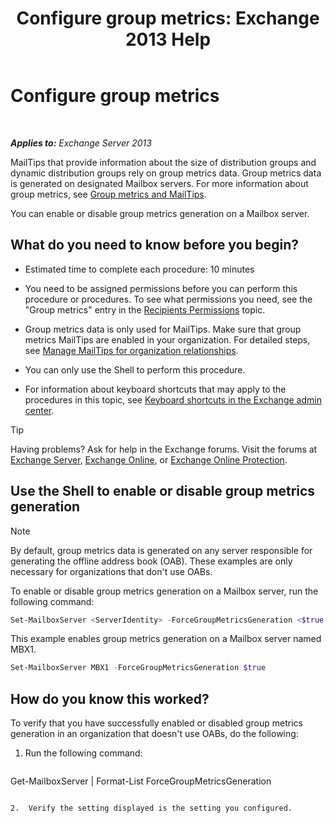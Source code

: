 ﻿---
title: 'Configure group metrics: Exchange 2013 Help'
TOCTitle: Configure group metrics
ms:assetid: 76ccd6a7-e2ec-42f4-9ab3-e8cc257ac896
ms:mtpsurl: https://technet.microsoft.com/en-us/library/JJ649327(v=EXCHG.150)
ms:contentKeyID: 49318502
ms.date: 12/09/2016
mtps_version: v=EXCHG.150
---

# Configure group metrics

 

_**Applies to:** Exchange Server 2013_


MailTips that provide information about the size of distribution groups and dynamic distribution groups rely on group metrics data. Group metrics data is generated on designated Mailbox servers. For more information about group metrics, see [Group metrics and MailTips](group-metrics-and-https://docs.microsoft.com/en-us/exchange/clients-and-mobile-in-exchange-online/mailtips/mailtips).

You can enable or disable group metrics generation on a Mailbox server.

## What do you need to know before you begin?

  - Estimated time to complete each procedure: 10 minutes

  - You need to be assigned permissions before you can perform this procedure or procedures. To see what permissions you need, see the "Group metrics" entry in the [Recipients Permissions](recipients-permissions-exchange-2013-help.md) topic.

  - Group metrics data is only used for MailTips. Make sure that group metrics MailTips are enabled in your organization. For detailed steps, see [Manage MailTips for organization relationships](https://docs.microsoft.com/en-us/exchange/clients-and-mobile-in-exchange-online/mailtips/manage-mailtips-for-organization-relationships).

  - You can only use the Shell to perform this procedure.

  - For information about keyboard shortcuts that may apply to the procedures in this topic, see [Keyboard shortcuts in the Exchange admin center](keyboard-shortcuts-in-the-exchange-admin-center-exchange-online-protection-help.md).


> [!TIP]
> Having problems? Ask for help in the Exchange forums. Visit the forums at <A href="https://go.microsoft.com/fwlink/p/?linkid=60612">Exchange Server</A>, <A href="https://go.microsoft.com/fwlink/p/?linkid=267542">Exchange Online</A>, or <A href="https://go.microsoft.com/fwlink/p/?linkid=285351">Exchange Online Protection</A>.



## Use the Shell to enable or disable group metrics generation


> [!NOTE]
> By default, group metrics data is generated on any server responsible for generating the offline address book (OAB). These examples are only necessary for organizations that don't use OABs.



To enable or disable group metrics generation on a Mailbox server, run the following command:

```powershell
Set-MailboxServer <ServerIdentity> -ForceGroupMetricsGeneration <$true | $false>
```

This example enables group metrics generation on a Mailbox server named MBX1.

```powershell
Set-MailboxServer MBX1 -ForceGroupMetricsGeneration $true
```

## How do you know this worked?

To verify that you have successfully enabled or disabled group metrics generation in an organization that doesn't use OABs, do the following:

1.  Run the following command:
    
    ```powershell
Get-MailboxServer <ServerIdentity> | Format-List ForceGroupMetricsGeneration
```

2.  Verify the setting displayed is the setting you configured.

